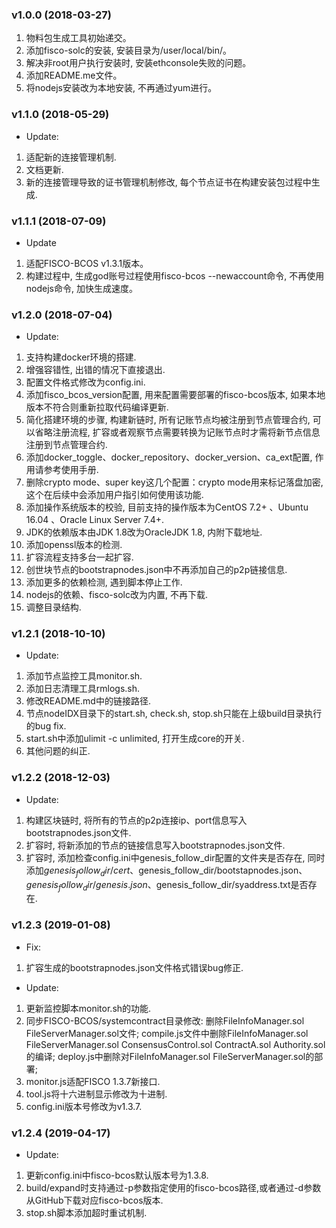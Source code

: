 ### v1.0.0 (2018-03-27)  

1. 物料包生成工具初始递交。  
2. 添加fisco-solc的安装, 安装目录为/user/local/bin/。  
3. 解决非root用户执行安装时, 安装ethconsole失败的问题。 
4. 添加README.me文件。   
5. 将nodejs安装改为本地安装, 不再通过yum进行。 

### v1.1.0 (2018-05-29)  
* Update:  
1. 适配新的连接管理机制.  
2. 文档更新.  
3. 新的连接管理导致的证书管理机制修改, 每个节点证书在构建安装包过程中生成.  

### v1.1.1 (2018-07-09)
* Update
1. 适配FISCO-BCOS v1.3.1版本。
2. 构建过程中, 生成god账号过程使用fisco-bcos --newaccount命令, 不再使用nodejs命令, 加快生成速度。

### v1.2.0 (2018-07-04) 
* Update:
1. 支持构建docker环境的搭建. 
2. 增强容错性, 出错的情况下直接退出. 
3. 配置文件格式修改为config.ini. 
3. 添加fisco_bcos_version配置, 用来配置需要部署的fisco-bcos版本, 如果本地版本不符合则重新拉取代码编译更新.  
4. 简化搭建环境的步骤, 构建新链时, 所有记账节点均被注册到节点管理合约, 可以省略注册流程, 扩容或者观察节点需要转换为记账节点时才需将新节点信息注册到节点管理合约. 
5. 添加docker_toggle、docker_repository、docker_version、ca_ext配置, 作用请参考使用手册. 
6. 删除crypto mode、super key这几个配置：crypto mode用来标记落盘加密, 这个在后续中会添加用户指引如何使用该功能. 
7. 添加操作系统版本的校验, 目前支持的操作版本为CentOS 7.2+ 、Ubuntu 16.04 、Oracle Linux Server 7.4+.
7. JDK的依赖版本由JDK 1.8改为OracleJDK 1.8, 内附下载地址.  
8. 添加openssl版本的检测.
9. 扩容流程支持多台一起扩容.
10. 创世块节点的bootstrapnodes.json中不再添加自己的p2p链接信息.  
11. 添加更多的依赖检测, 遇到脚本停止工作.  
12. nodejs的依赖、fisco-solc改为内置, 不再下载.  
13. 调整目录结构.

### v1.2.1 (2018-10-10)
* Update:
1. 添加节点监控工具monitor.sh.
2. 添加日志清理工具rmlogs.sh.
3. 修改README.md中的链接路径.
4. 节点nodeIDX目录下的start.sh, check.sh, stop.sh只能在上级build目录执行的bug fix.
5. start.sh中添加ulimit -c unlimited, 打开生成core的开关.
6. 其他问题的纠正.

### v1.2.2 (2018-12-03)
* Update:
1. 构建区块链时, 将所有的节点的p2p连接ip、port信息写入bootstrapnodes.json文件.  
2. 扩容时, 将新添加的节点的链接信息写入bootstrapnodes.json文件.  
3. 扩容时, 添加检查config.ini中genesis_follow_dir配置的文件夹是否存在, 同时添加$genesis_follow_dir/cert、$genesis_follow_dir/bootstapnodes.json、$genesis_follow_dir/genesis.json、$genesis_follow_dir/syaddress.txt是否存在.

### v1.2.3 (2019-01-08)  
* Fix:  
1. 扩容生成的bootstrapnodes.json文件格式错误bug修正.  

* Update:
1. 更新监控脚本monitor.sh的功能.
2. 同步FISCO-BCOS/systemcontract目录修改: 删除FileInfoManager.sol FileServerManager.sol文件; compile.js文件中删除FileInfoManager.sol FileServerManager.sol ConsensusControl.sol ContractA.sol Authority.sol的编译; deploy.js中删除对FileInfoManager.sol FileServerManager.sol的部署;
3. monitor.js适配FISCO 1.3.7新接口.  
4. tool.js将十六进制显示修改为十进制.  
5. config.ini版本号修改为v1.3.7.

### v1.2.4 (2019-04-17)  
* Update:
1. 更新config.ini中fisco-bcos默认版本号为1.3.8.
2. build/expand时支持通过-p参数指定使用的fisco-bcos路径,或者通过-d参数从GitHub下载对应fisco-bcos版本.
3. stop.sh脚本添加超时重试机制.